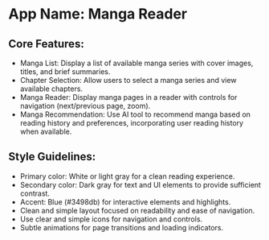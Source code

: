 # **App Name**: Manga Reader

## Core Features:

- Manga List: Display a list of available manga series with cover images, titles, and brief summaries.
- Chapter Selection: Allow users to select a manga series and view available chapters.
- Manga Reader: Display manga pages in a reader with controls for navigation (next/previous page, zoom).
- Manga Recommendation: Use AI tool to recommend manga based on reading history and preferences, incorporating user reading history when available.

## Style Guidelines:

- Primary color: White or light gray for a clean reading experience.
- Secondary color: Dark gray for text and UI elements to provide sufficient contrast.
- Accent: Blue (#3498db) for interactive elements and highlights.
- Clean and simple layout focused on readability and ease of navigation.
- Use clear and simple icons for navigation and controls.
- Subtle animations for page transitions and loading indicators.